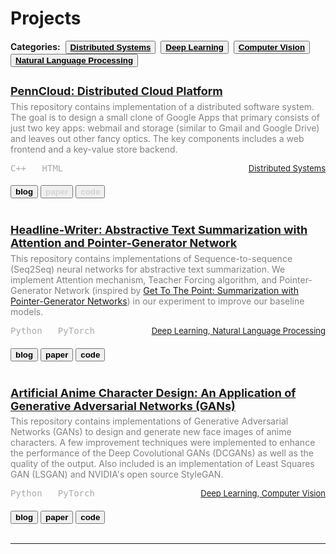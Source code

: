 # Projects


<link rel="stylesheet" href="/projects.css">
<link rel="stylesheet" href="https://cdnjs.cloudflare.com/ajax/libs/font-awesome/4.7.0/css/font-awesome.min.css">

<!-- {{< image width=100% src="/img/projects/penn-cloud/featured-image-alt1.JPG" >}} -->

<!-- Page Container -->
<div class="w3-content w3-margin-top" style="max-width:1400px;">

<!-- The Grid -->
<div class="w3-row-padding">

<p style="color:inherit;font-size:14px;margin-top: 1.0em;margin-bottom: 2.0em"><i class="fa fa-tags fa-fw"></i> <b>Categories:</b>&nbsp;&nbsp;<button class="button button1"><b><a href="/tags/distributed-systems" style="color:inherit;">Distributed Systems</a></b></button>&nbsp;&nbsp;<button class="button button1"><b><a href="/tags/deep-learning" style="color:inherit;">Deep Learning</a></b></button>&nbsp;&nbsp;<button class="button button1"><b><a href="/tags/computer-vision" style="color:inherit;">Computer Vision</a></b></button>&nbsp;&nbsp;<button class="button button1"><b><a href="/tags/natural-language-processing" style="color:inherit;">Natural Language Processing</a></b></button>

<div class="w3-container w3-card w3-margin-bottom">
<div class="w3-container">
<p style="text-align:left;font-size:36px;margin-top: 0.55em;margin-bottom: 0.5em"><a href="/penn-cloud/"><i class="fa fa-folder-o fa-fw"></i></a>
	<span style="float:right;color:darkgray;font-size:20px">
    	<a href="/penn-cloud/"><i class="fa fa-external-link fa-fw"></i></a>
	</span></p>
<!-- <p style="color:darkgray;font-size:14px;margin-top: 2.0em;margin-bottom: -0.5em">December 2021</p> -->
<h3><a href="/penn-cloud/" style="color: inherit;font-size:18px">PennCloud: Distributed Cloud Platform</a></h3>
<!-- <p style="color:darkgray;font-size:15px;margin-top: -0.5em"><i class="fa fa-user-circle fa-fw"></i><a href="/"> Roy Wu</a>, Thomas Donnelly, Katrina Ashton, Jacob Glenn</p> -->
<p style="color:gray;font-size:14px;margin-top: -0.75em">This repository contains implementation of a distributed software system. The goal is to design a small clone of Google Apps that primary consists of just two key apps: webmail and storage (similar to Gmail and Google Drive) and leaves out other fancy optics. The key components includes a web frontend and a key-value store backend.</p>
<p style="text-align:right;font-family:inherit;color:inherit;font-size:13px;margin-top: 0.75em;margin-bottom: 1.5em"><i class="fa fa-tags fa-fw"></i><a href="/tags/distributed-systems/" style="color:inherit;"> Distributed Systems</a>
	<span style="float:left;font-family:monospace;color:darkgray;font-size:14px">
        C++&nbsp;&nbsp;&nbsp;HTML
    </span></p>
<!-- <p style="text-align: right;color:inherit;font-size:13px;margin-top: -1.0em;margin-bottom: 0.25em"><i class="fa fa-tags fa-fw"></i><a href="/tags/distributed-systems/" style="color:inherit;"> Distributed Systems</a></p> -->
<a href="/penn-cloud/" style="color:inherit;"><button class="button button2"><b>blog</b></button></a> 
<button class="button button4"><b><span style="color:lightgray;">paper</span></b></button>
<button class="button button4"><b><span style="color:lightgray;">code</span></b></button>
<br><br>
<!-- <hr> -->
</div>
</div>

<div class="w3-container w3-card w3-margin-bottom">
<div class="w3-container">
<p style="text-align:left;font-size:36px;margin-top: 0.55em;margin-bottom: 0.5em"><a href="/headline-writer/"><i class="fa fa-folder-o fa-fw"></i></a>
	<span style="float:right;color:darkgray;font-size:20px">
    	<a href="/headline-writer/"><i class="fa fa-external-link fa-fw"></i></a>
	</span></p>
<!-- <p style="color:darkgray;font-size:14px;margin-top: 2.0em;margin-bottom: -0.5em">May 2020</p> -->
<h3><a href="/headline-writer/" style="color: inherit;font-size:18px">Headline-Writer: Abstractive Text Summarization with Attention and Pointer-Generator Network</a></h3>
<!-- <p style="color:darkgray;font-size:15px;margin-top: -0.5em"><i class="fa fa-user-circle fa-fw"></i><a href="/"> Roy Wu</a>, Henglin Wu, Ruilin Zhao, Chenyuan Li</p> -->
<p style="color:gray;font-size:14px;margin-top: -0.75em">This repository contains implementations of Sequence-to-sequence (Seq2Seq) neural networks for abstractive text summarization. We implement Attention mechanism, Teacher Forcing algorithm, and Pointer-Generator Network (inspired by <a href="https://arxiv.org/abs/1704.04368">Get To The Point: Summarization with Pointer-Generator Networks</a>) in our experiment to improve our baseline models.</p>
<p style="text-align:right;font-family:inherit;color:inherit;font-size:13px;margin-top: 0.75em;margin-bottom: 1.5em"><i class="fa fa-tags fa-fw"></i><a href="/tags/deep-learning/" style="color:inherit;"> Deep Learning</a>,<a href="/tags/natural-language-processing/" style="color:inherit;"> Natural Language Processing</a>
	<span style="float:left;font-family:monospace;color:darkgray;font-size:14px">
        Python&nbsp;&nbsp;&nbsp;PyTorch
    </span></p>
<!-- <p style="text-align: right;color:inherit;font-size:13px;margin-top: -1.0em;margin-bottom: 0.25em"><i class="fa fa-tags fa-fw"></i><a href="/tags/deep-learning/" style="color:inherit;"> Deep Learning</a>,<a href="/tags/natural-language-processing/" style="color:inherit;"> Natural Language Processing</a></p> -->
<a href="/headline-writer/" style="color:inherit;"><button class="button button2"><b>blog</b></button></a> 
<a href="/headline-writer/report.pdf" style="color:inherit;" target="_blank"><button class="button button2"><b>paper</b></button></a> 
<a href="https://github.com/roynwu/Headline-Writer" style="color:inherit;" target="_blank"><button class="button button2"><b>code</b></button></a> 
<br><br>
<!-- <hr> -->
</div>
</div>

<div class="w3-container w3-card w3-margin-bottom">
<div class="w3-container">
<p style="text-align:left;font-size:36px;margin-top: 0.55em;margin-bottom: 0.5em"><a href="/artificial-anime-character-design/"><i class="fa fa-folder-o fa-fw"></i></a>
	<span style="float:right;color:darkgray;font-size:20px">
    	<a href="/artificial-anime-character-design/"><i class="fa fa-external-link fa-fw"></i></a>
	</span></p>
<!-- <p style="color:darkgray;font-size:14px;margin-top: 2.0em;margin-bottom: -0.5em">May 2020</p> -->
<h3><a href="/artificial-anime-character-design/" style="color: inherit;font-size:18px">Artificial Anime Character Design: An Application of Generative Adversarial Networks (GANs)</a></h3>
<!-- <p style="color:darkgray;font-size:15px;margin-top: -0.5em"><i class="fa fa-user-circle fa-fw"></i><a href="/"> Roy Wu</a>, Henglin Wu, Ruilin Zhao, Chenyuan Li</p> -->
<p style="color:gray;font-size:14px;margin-top: -0.75em">This repository contains implementations of Generative Adversarial Networks (GANs) to design and generate new face images of anime characters. A few improvement techniques were implemented to enhance the performance of the Deep Covolutional GANs (DCGANs) as well as the quality of the output. Also included is an implementation of Least Squares GAN (LSGAN) and NVIDIA's open source StyleGAN.</p>
<p style="text-align:right;font-family:inherit;color:inherit;font-size:13px;margin-top: 0.75em;margin-bottom: 1.5em"><i class="fa fa-tags fa-fw"></i><a href="/tags/deep-learning/" style="color:inherit;"> Deep Learning</a>,<a href="/tags/computer-vision/" style="color: inherit;"> Computer Vision</a>
	<span style="float:left;font-family:monospace;color:darkgray;font-size:14px">
        Python&nbsp;&nbsp;&nbsp;PyTorch
    </span></p>
<!-- <p style="text-align: right;color:inherit;font-size:13px;margin-top: -1.0em;margin-bottom: 0.25em"><i class="fa fa-tags fa-fw"></i><a href="/tags/deep-learning/" style="color:inherit;"> Deep Learning</a>,<a href="/tags/natural-language-processing/" style="color:inherit;"> Natural Language Processing</a></p> -->
<a href="/artificial-anime-character-design/" style="color:inherit;"><button class="button button2"><b>blog</b></button></a> 
<a href="/artificial-anime-character-design/report.pdf" style="color:inherit;" target="_blank"><button class="button button2"><b>paper</b></button></a> 
<a href="https://github.com/roynwu/Artificial-Anime-Character-Design" style="color:inherit;" target="_blank"><button class="button button2"><b>code</b></button></a> 
<br><br>
<!-- <hr> -->
</div>
</div>

<!-- End Grid -->
</div>

<!-- End Page Container -->
</div>

<!-- {{< image width=100% src="/img/projects/penn-cloud/featured-image-alt1.JPG" >}} -->

<footer class="w3-container w3-center w3-margin-top">
  <hr>
  <i class="fa fa-test w3-hover-opacity"></i>
  <p style="font-size:14px;margin-top:1.05em">&nbsp;</p>
</footer>
